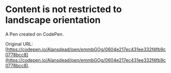 # Content is not restricted to landscape orientation

A Pen created on CodePen.

Original URL: [https://codepen.io/Alansdead/pen/emmbGOg/0604e217ec431ee332f4fb9c0778bcc8](https://codepen.io/Alansdead/pen/emmbGOg/0604e217ec431ee332f4fb9c0778bcc8).

